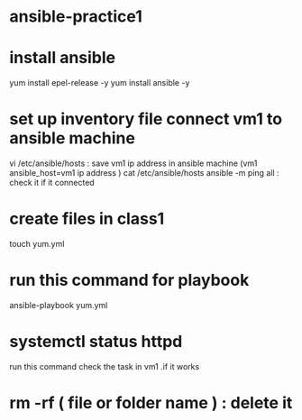 # ansible-practice1
# install ansible 
yum install epel-release -y
yum install ansible -y

#  set up inventory file connect vm1 to ansible machine
vi  /etc/ansible/hosts : save vm1 ip  address in ansible machine     (vm1     ansible_host=vm1 ip address )
cat  /etc/ansible/hosts
ansible  -m ping all : check it if it connected

# create files in class1
touch  yum.yml
# run this command for playbook 
ansible-playbook  yum.yml
# systemctl status httpd  
run this command check the task in vm1 .if it works









# rm -rf ( file or folder name ) : delete it



